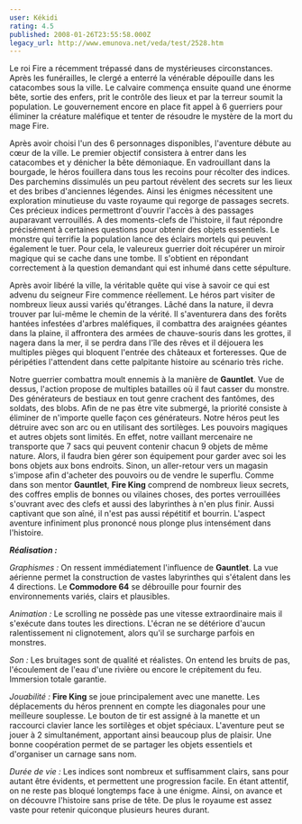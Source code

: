 ```yaml
---
user: Kékidi
rating: 4.5
published: 2008-01-26T23:55:58.000Z
legacy_url: http://www.emunova.net/veda/test/2528.htm
---
```

Le roi Fire a récemment trépassé dans de mystérieuses circonstances. Après les funérailles, le clergé a enterré la vénérable dépouille dans les catacombes sous la ville. Le calvaire commença ensuite quand une énorme bête, sortie des enfers, prit le contrôle des lieux et par la terreur soumit la population. Le gouvernement encore en place fit appel à 6 guerriers pour éliminer la créature maléfique et tenter de résoudre le mystère de la mort du mage Fire.  

  

Après avoir choisi l'un des 6 personnages disponibles, l'aventure débute au cœur de la ville. Le premier objectif consistera à entrer dans les catacombes et y dénicher la bête démoniaque. En vadrouillant dans la bourgade, le héros fouillera dans tous les recoins pour récolter des indices. Des parchemins dissimulés un peu partout révèlent des secrets sur les lieux et des bribes d'anciennes légendes. Ainsi les énigmes nécessitent une exploration minutieuse du vaste royaume qui regorge de passages secrets. Ces précieux indices permettront d'ouvrir l'accès à des passages auparavant verrouillés. A des moments-clefs de l'histoire, il faut répondre précisément à certaines questions pour obtenir des objets essentiels. Le monstre qui terrifie la population lance des éclairs mortels qui peuvent également le tuer. Pour cela, le valeureux guerrier doit récupérer un miroir magique qui se cache dans une tombe. Il s'obtient en répondant correctement à la question demandant qui est inhumé dans cette sépulture.  

  

Après avoir libéré la ville, la véritable quête qui vise à savoir ce qui est advenu du seigneur Fire commence réellement. Le héros part visiter de nombreux lieux aussi variés qu'étranges. Lâché dans la nature, il devra trouver par lui-même le chemin de la vérité. Il s'aventurera dans des forêts hantées infestées d'arbres maléfiques, il combattra des araignées géantes dans la plaine, il affrontera des armées de chauve-souris dans les grottes, il nagera dans la mer, il se perdra dans l'île des rêves et il déjouera les multiples pièges qui bloquent l'entrée des châteaux et forteresses. Que de péripéties l'attendent dans cette palpitante histoire au scénario très riche.  

  

Notre guerrier combattra moult ennemis à la manière de **Gauntlet**. Vue de dessus, l'action propose de multiples batailles où il faut casser du monstre. Des générateurs de bestiaux en tout genre crachent des fantômes, des soldats, des blobs. Afin de ne pas être vite submergé, la priorité consiste à éliminer de n'importe quelle façon ces générateurs. Notre héros peut les détruire avec son arc ou en utilisant des sortilèges. Les pouvoirs magiques et autres objets sont limités. En effet, notre vaillant mercenaire ne transporte que 7 sacs qui peuvent contenir chacun 9 objets de même nature. Alors, il faudra bien gérer son équipement pour garder avec soi les bons objets aux bons endroits. Sinon, un aller-retour vers un magasin s'impose afin d'acheter des pouvoirs ou de vendre le superflu. Comme dans son mentor **Gauntlet**, **Fire King** comprend de nombreux lieux secrets, des coffres emplis de bonnes ou vilaines choses, des portes verrouillées s'ouvrant avec des clefs et aussi des labyrinthes à n'en plus finir. Aussi captivant que son aîné, il n'est pas aussi répétitif et bourrin. L'aspect aventure infiniment plus prononcé nous plonge plus intensément dans l'histoire.  

  

_**Réalisation :**_  

  

_Graphismes :_ On ressent immédiatement l'influence de **Gauntlet**. La vue aérienne permet la construction de vastes labyrinthes qui s'étalent dans les 4 directions. Le **Commodore 64** se débrouille pour fournir des environnements variés, clairs et plausibles.  

_Animation :_ Le scrolling ne possède pas une vitesse extraordinaire mais il s'exécute dans toutes les directions. L'écran ne se détériore d'aucun ralentissement ni clignotement, alors qu'il se surcharge parfois en monstres.  

_Son :_ Les bruitages sont de qualité et réalistes. On entend les bruits de pas, l'écoulement de l'eau d'une rivière ou encore le crépitement du feu. Immersion totale garantie.  

_Jouabilité :_ **Fire King** se joue principalement avec une manette. Les déplacements du héros prennent en compte les diagonales pour une meilleure souplesse. Le bouton de tir est assigné à la manette et un raccourci clavier lance les sortilèges et objet spéciaux. L'aventure peut se jouer à 2 simultanément, apportant ainsi beaucoup plus de plaisir. Une bonne coopération permet de se partager les objets essentiels et d'organiser un carnage sans nom.  

_Durée de vie :_ Les indices sont nombreux et suffisamment clairs, sans pour autant être évidents, et permettent une progression facile. En étant attentif, on ne reste pas bloqué longtemps face à une énigme. Ainsi, on avance et on découvre l'histoire sans prise de tête. De plus le royaume est assez vaste pour retenir quiconque plusieurs heures durant.